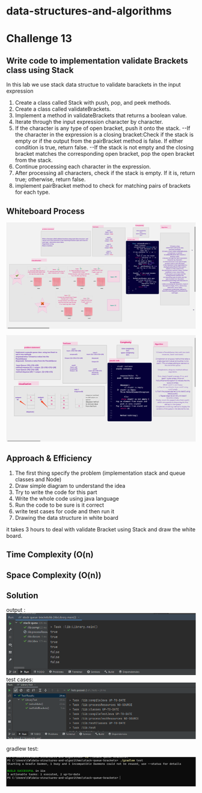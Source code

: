 # data-structures-and-algorithms

# Challenge 13
<!-- Description of the challenge -->
## Write code to implementation  validate Brackets class using Stack 
In this lab we use stack data structue to validate barackets in the input expression 
1. Create a class called Stack with push, pop, and peek methods.
2. Create a class called validateBrackets.
3. Implement a method in validateBrackets that returns a boolean value.
4. Iterate through the input expression character by character.
5. If the character is any type of open bracket, push it onto the stack.
   --If the character in the expression is a closing bracket:Check if the stack is empty or if the output from the pairBracket method is false. If either condition is true, return false.
   --If the stack is not empty and the closing bracket matches the corresponding open bracket, pop the open bracket from the stack.
6. Continue processing each character in the expression.
7. After processing all characters, check if the stack is empty. If it is, return true; otherwise, return false.
8. implement pairBracket method to check for matching pairs of brackets for each type.





## Whiteboard Process
<!-- Embedded whiteboard image -->
![WHITEBOARD13.png](pic%2FWHITEBOARD13.png)

![image (37).png](pic%2Fimage%20%2837%29.png)
## Approach & Efficiency
<!-- What approach did you take? Why? What is the Big O space/time for this approach? -->
1. The first thing specify the problem (implementation stack and queue classes and Node)
2. Draw simple diagram to understand the idea
3. Try to write the code for this part
4. Write the whole code using java language
5. Run the code to be sure is it correct
6. write test cases for code and then run it
7. Drawing the data structure in white board

it takes 3 hours to deal with validate Bracket using Stack and draw the white board.


## Time Complexity (O(n)
## Space Complexity (O(n))


## Solution
<!-- Show how to run your code,and examples of it in action -->
output :
![RUNLAB13.PNG](pic%2FRUNLAB13.PNG)
test cases:
![TESTCASES13.PNG](pic%2FTESTCASES13.PNG)

gradlew test:

![GRADLEW13.PNG](pic%2FGRADLEW13.PNG)
